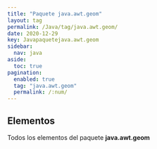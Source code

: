 ```yaml
---
title: "Paquete java.awt.geom"
layout: tag
permalink: /Java/tag/java.awt.geom/
date: 2020-12-29
key: Javapaquetejava.awt.geom
sidebar: 
  nav: java
aside: 
  toc: true
pagination: 
  enabled: true
  tag: "java.awt.geom"
  permalink: /:num/
---
```


<h2>Elementos</h2>
Todos los elementos del paquete <strong>java.awt.geom</strong>
